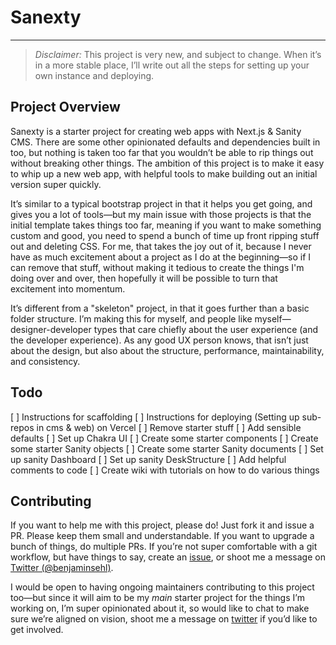 # Sanexty
---

> *Disclaimer:* This project is very new, and subject to change. When it’s in a more stable place, I’ll write out all the steps for setting up your own instance and deploying.

## Project Overview

Sanexty is a starter project for creating web apps with Next.js & Sanity CMS. There are some other opinionated defaults and dependencies built in too, but nothing is taken too far that you wouldn’t be able to rip things out without breaking other things. The ambition of this project is to make it easy to whip up a new web app, with helpful tools to make building out an initial version super quickly.

It’s similar to a typical bootstrap project in that it helps you get going, and gives you a lot of tools—but my main issue with those projects is that the initial template takes things too far, meaning if you want to make something custom and good, you need to spend a bunch of time up front ripping stuff out and deleting CSS. For me, that takes the joy out of it, because I never have as much excitement about a project as I do at the beginning—so if I can remove that stuff, without making it tedious to create the things I'm doing over and over, then hopefully it will be possible to turn that excitement into momentum.

It’s different from a "skeleton" project, in that it goes further than a basic folder structure. I’m making this for myself, and people like myself—designer-developer types that care chiefly about the user experience (and the developer experience). As any good UX person knows, that isn’t just about the design, but also about the structure, performance, maintainability, and consistency.

## Todo

[ ] Instructions for scaffolding
[ ] Instructions for deploying (Setting up sub-repos in cms & web) on Vercel
[ ] Remove starter stuff
[ ] Add sensible defaults
[ ] Set up Chakra UI
[ ] Create some starter components
[ ] Create some starter Sanity objects
[ ] Create some starter Sanity documents
[ ] Set up sanity Dashboard
[ ] Set up sanity DeskStructure
[ ] Add helpful comments to code
[ ] Create wiki with tutorials on how to do various things

## Contributing

If you want to help me with this project, please do! Just fork it and issue a PR. Please keep them small and understandable. If you want to upgrade a bunch of things, do multiple PRs. If you’re not super comfortable with a git workflow, but have things to say, create an [issue](https://github.com/incremental-studio/sanexty/issues), or shoot me a message on [Twitter (@benjaminsehl)](https://twitter.com/benjaminsehl). 

I would be open to having ongoing maintainers contributing to this project too—but since it will aim to be my _main_ starter project for the things I’m working on, I’m super opinionated about it, so would like to chat to make sure we’re aligned on vision, shoot me a message on [twitter](https://twitter.com/benjaminsehl) if you’d like to get involved.
